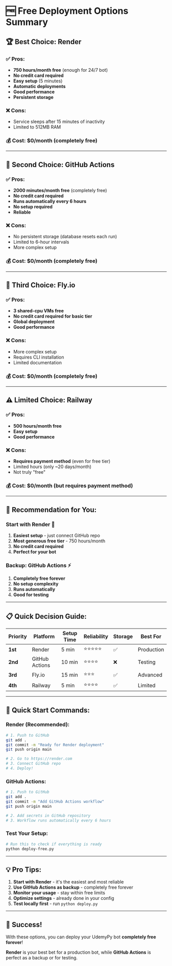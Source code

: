 # 🆓 Free Deployment Options Summary

## 🏆 **Best Choice: Render**

### ✅ **Pros:**
- **750 hours/month free** (enough for 24/7 bot)
- **No credit card required**
- **Easy setup** (5 minutes)
- **Automatic deployments**
- **Good performance**
- **Persistent storage**

### ❌ **Cons:**
- Service sleeps after 15 minutes of inactivity
- Limited to 512MB RAM

### 💰 **Cost:** $0/month (completely free)

---

## 🥈 **Second Choice: GitHub Actions**

### ✅ **Pros:**
- **2000 minutes/month free** (completely free)
- **No credit card required**
- **Runs automatically every 6 hours**
- **No setup required**
- **Reliable**

### ❌ **Cons:**
- No persistent storage (database resets each run)
- Limited to 6-hour intervals
- More complex setup

### 💰 **Cost:** $0/month (completely free)

---

## 🥉 **Third Choice: Fly.io**

### ✅ **Pros:**
- **3 shared-cpu VMs free**
- **No credit card required for basic tier**
- **Global deployment**
- **Good performance**

### ❌ **Cons:**
- More complex setup
- Requires CLI installation
- Limited documentation

### 💰 **Cost:** $0/month (completely free)

---

## ⚠️ **Limited Choice: Railway**

### ✅ **Pros:**
- **500 hours/month free**
- **Easy setup**
- **Good performance**

### ❌ **Cons:**
- **Requires payment method** (even for free tier)
- Limited hours (only ~20 days/month)
- Not truly "free"

### 💰 **Cost:** $0/month (but requires payment method)

---

## 🎯 **Recommendation for You:**

### **Start with Render** 🚀
1. **Easiest setup** - just connect GitHub repo
2. **Most generous free tier** - 750 hours/month
3. **No credit card required**
4. **Perfect for your bot**

### **Backup: GitHub Actions** ⚡
1. **Completely free forever**
2. **No setup complexity**
3. **Runs automatically**
4. **Good for testing**

---

## 📋 **Quick Decision Guide:**

| Priority | Platform | Setup Time | Reliability | Storage | Best For |
|----------|----------|------------|-------------|---------|----------|
| **1st** | Render | 5 min | ⭐⭐⭐⭐⭐ | ✅ | Production |
| **2nd** | GitHub Actions | 10 min | ⭐⭐⭐⭐ | ❌ | Testing |
| **3rd** | Fly.io | 15 min | ⭐⭐⭐ | ✅ | Advanced |
| **4th** | Railway | 5 min | ⭐⭐⭐⭐ | ✅ | Limited |

---

## 🚀 **Quick Start Commands:**

### **Render (Recommended):**
```bash
# 1. Push to GitHub
git add .
git commit -m "Ready for Render deployment"
git push origin main

# 2. Go to https://render.com
# 3. Connect GitHub repo
# 4. Deploy!
```

### **GitHub Actions:**
```bash
# 1. Push to GitHub
git add .
git commit -m "Add GitHub Actions workflow"
git push origin main

# 2. Add secrets in GitHub repository
# 3. Workflow runs automatically every 6 hours
```

### **Test Your Setup:**
```bash
# Run this to check if everything is ready
python deploy-free.py
```

---

## 💡 **Pro Tips:**

1. **Start with Render** - it's the easiest and most reliable
2. **Use GitHub Actions as backup** - completely free forever
3. **Monitor your usage** - stay within free limits
4. **Optimize settings** - already done in your config
5. **Test locally first** - run `python deploy.py`

---

## 🎉 **Success!**

With these options, you can deploy your UdemyPy bot **completely free forever**! 

**Render** is your best bet for a production bot, while **GitHub Actions** is perfect as a backup or for testing. 